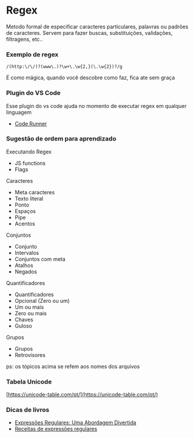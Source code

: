 # Regex
Metodo formal de especificar caracteres particulares, palavras ou padrões de caracteres. Servem para fazer buscas, substituições, validações, filtragens, etc..

### Exemplo de regex
`/(http:\/\/)?(www\.)?\w+\.\w{2,}(\.\w{2})?/g`

É como mágica, quando você descobre como faz, fica ate sem graça

### Plugin do VS Code 
Esse plugin do vs code ajuda no momento de executar regex em qualquer linguagem
- [Code Runner](https://marketplace.visualstudio.com/items?itemName=formulahendry.code-runner)

### Sugestão de ordem para aprendizado
Executando Regex
- JS functions
- Flags

Caracteres
- Meta caracteres
- Texto literal
- Ponto
- Espaços
- Pipe
- Acentos

Conjuntos
- Conjunto
- Intervalos
- Conjuntos com meta
- Atalhos
- Negados

Quantificadores
- Quantificadores
- Opcional (Zero ou um)
- Um ou mais
- Zero ou mais
- Chaves
- Guloso

Grupos
- Grupos
- Retrovisores

ps: os tópicos acima se refem aos nomes dos arquivos


### Tabela Unicode
[https://unicode-table.com/pt/](https://unicode-table.com/pt/)

### Dicas de livros 
- [Expressões Regulares: Uma Abordagem Divertida](https://www.amazon.com.br/Express%C3%B5es-Regulares-Uma-Abordagem-Divertida/dp/8575224743/)
- [Receitas de expressões regulares](https://www.amazon.com.br/Express%C3%B5es-Regulares-Cookbook-Jan-Goyvaerts/dp/8575222791/)
